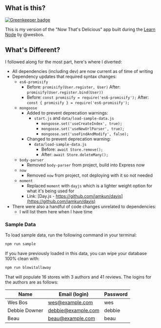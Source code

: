 ## What is this?

[![Greenkeeper badge](https://badges.greenkeeper.io/mikesprague/that-be-delicious.svg)](https://greenkeeper.io/)

This is my version of the "Now That's Delicious" app built during the
[Learn Node](https://learnnode.com/) by @wesbos.

## What's Different?

I followed along for the most part, here's where I diverted:

- All dependencies (including dev) are now current as of time of writing
- Dependency updates that required syntax changes:
  - `es6-promisify`
    - Before: `promisify(User.register, User)`
      After: `promisify(User.register.bind(User))`
    - Before: `const promisify = require('es6-promisify');`
      After: `const { promisify } = require('es6-promisify');`
  - `mongoose`
    - Added to prevent deprecation warnings:
      - `start.js` and `data/load-sample-data.js`
        - `mongoose.set('useCreateIndex', true);`
        - `mongoose.set('useNewUrlParser', true);`
        - `mongoose.set('useFindAndModify', false);`
    - Changed to prevent deprecation warning:
      - `data/load-sample-data.js`
        - Before: `await Store.remove();`
        - After: `await Store.deleteMany();`
  - `body-parser`
    - Removed `body-parser` from project, build into Express now
  - `now`
    - Removed `now` from project, not deploying with it so not needed
  - `moment`
    - Replaced `moment` with `dayjs` which is a lighter weight option for what it's being used for
    - Link: [Day.js - https://github.com/iamkun/dayjs](https://github.com/iamkun/dayjs)
- There were also a handful of code changes unrelated to dependencies:
  - I will list them here when I have time

### Sample Data

To load sample data, run the following command in your terminal:

```bash
npm run sample
```

If you have previously loaded in this data, you can wipe your database 100% clean with:

```bash
npm run blowitallaway
```

That will populate 16 stores with 3 authors and 41 reviews. The logins for the authors are as follows:

|Name|Email (login)|Password|
|---|---|---|
|Wes Bos|wes@example.com|wes|
|Debbie Downer|debbie@example.com|debbie|
|Beau|beau@example.com|beau|


